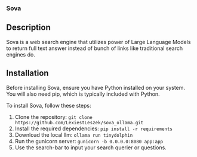 ### Sova

## Description

Sova is a web search engine that utilizes power of Large Language Models to return full text answer instead of bunch of links like traditional search engines do.

## Installation

Before installing Sova, ensure you have Python installed on your system. You will also need pip, which is typically included with Python.

To install Sova, follow these steps:

1. Clone the repository: `git clone https://github.com/LexiestLeszek/sova_ollama.git`
2. Install the required dependencies: `pip install -r requirements`
3. Download the local llm: `ollama run tinydolphin`
4. Run the gunicorn server: `gunicorn -b 0.0.0.0:8080 app:app`
5. Use the search-bar to input your search querier or questions.

